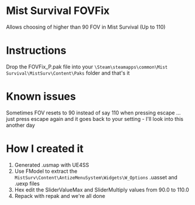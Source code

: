 # Mist Survival FOVFix
Allows choosing of higher than 90 FOV in Mist Survival (Up to 110)


# Instructions
Drop the FOVFix_P.pak file into your `\Steam\steamapps\common\Mist Survival\MistSurv\Content\Paks` folder and that's it

# Known issues
Sometimes FOV resets to 90 instead of say 110 when pressing escape ... just press escape again and it goes back to your setting - I'll look into this another day

# How I created it
1. Generated .usmap with UE4SS
2. Use FModel to extract the `MistSurv\Content\AntizeMenuSystem\Widgets\W_Options` .uasset and .uexp files
3. Hex edit the SliderValueMax and SliderMultiply values from 90.0 to 110.0
4. Repack with repak and we're all done
